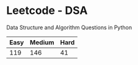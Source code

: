 # Leetcode - DSA

Data Structure and Algorithm Questions in Python

| Easy   |  Medium  | Hard |
|--------|----------|------|
|   119  |    146   |  41  |
